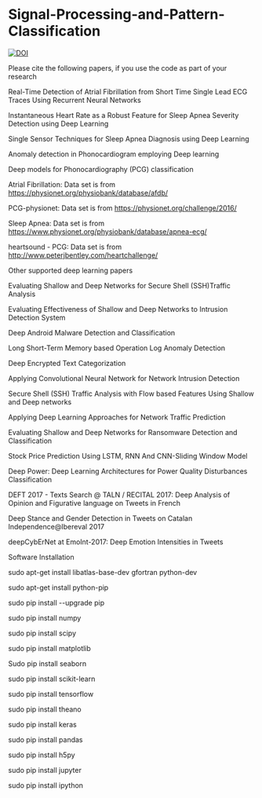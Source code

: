 # Signal-Processing-and-Pattern-Classification

<a href="https://zenodo.org/badge/latestdoi/126719291"><img src="https://zenodo.org/badge/126719291.svg" alt="DOI"></a>

Please cite the following papers, if you use the code as part of your research

Real-Time Detection of Atrial Fibrillation from Short Time Single Lead ECG Traces Using Recurrent Neural Networks

Instantaneous Heart Rate as a Robust Feature for Sleep Apnea Severity Detection using Deep Learning

Single Sensor Techniques for Sleep Apnea Diagnosis using Deep Learning

Anomaly detection in Phonocardiogram employing Deep learning

Deep models for Phonocardiography (PCG) classification

Atrial Fibrillation: Data set is from https://physionet.org/physiobank/database/afdb/

PCG-physionet: Data set is from https://physionet.org/challenge/2016/

Sleep Apnea: Data set is from https://www.physionet.org/physiobank/database/apnea-ecg/

heartsound - PCG: Data set is from http://www.peterjbentley.com/heartchallenge/

Other supported deep learning papers

Evaluating Shallow and Deep Networks for Secure Shell (SSH)Traffic Analysis

Evaluating Effectiveness of Shallow and Deep Networks to Intrusion Detection System

Deep Android Malware Detection and Classification

Long Short-Term Memory based Operation Log Anomaly Detection

Deep Encrypted Text Categorization

Applying Convolutional Neural Network for Network Intrusion Detection

Secure Shell (SSH) Traffic Analysis with Flow based Features Using Shallow and Deep networks

Applying Deep Learning Approaches for Network Traffic Prediction

Evaluating Shallow and Deep Networks for Ransomware Detection and Classification

Stock Price Prediction Using LSTM, RNN And CNN-Sliding Window Model

Deep Power: Deep Learning Architectures for Power Quality Disturbances Classification

DEFT 2017 - Texts Search @ TALN / RECITAL 2017: Deep Analysis of Opinion and Figurative language on Tweets in French

Deep Stance and Gender Detection in Tweets on Catalan Independence@Ibereval 2017

deepCybErNet at EmoInt-2017: Deep Emotion Intensities in Tweets

Software Installation

sudo apt-get install libatlas-base-dev gfortran python-dev

sudo apt-get install python-pip

sudo pip install --upgrade pip

sudo pip install numpy

sudo pip install scipy

sudo pip install matplotlib

Sudo pip install seaborn

sudo pip install scikit-learn

sudo pip install tensorflow

sudo pip install theano

sudo pip install keras

sudo pip install pandas

sudo pip install h5py

sudo pip install jupyter

sudo pip install ipython
